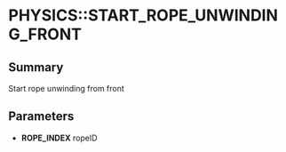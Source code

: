 # PHYSICS::START_ROPE_UNWINDING_FRONT

## Summary
Start rope unwinding from front

## Parameters
* **ROPE_INDEX** ropeID